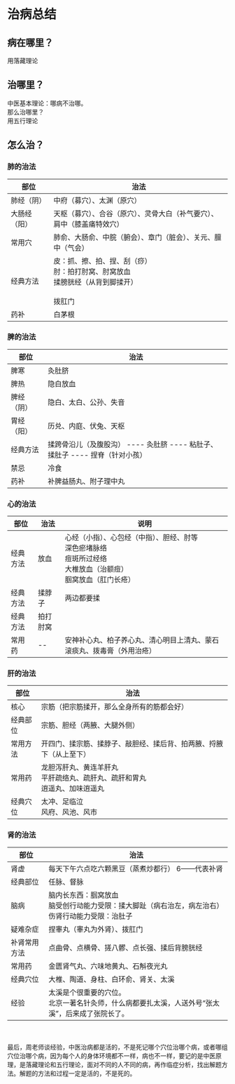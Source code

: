 # 治病总结


## 病在哪里？

用落藏理论

## 治哪里？

中医基本理论：哪病不治哪。<br>
那么治哪里？<br>
用五行理论


## 怎么治？

### 肺的治法

|部位|治法|
|----|----|
|肺经（阴）|	中府（募穴）、太渊（原穴）|
|大肠经（阳）|	天枢（募穴）、合谷（原穴）、灵骨大白（补气要穴）、肩中（膝盖痛特效穴）|
|常用穴	|肺俞、大肠俞、中脘（腑会）、章门（脏会）、关元、膻中（气会）|
|经典方法	|皮：抓、擦、拍、捏、刮（痧）<br>肘：拍打肘窝、肘窝放血<br>揉膀胱经（从背到脚揉开）<br><br>拨肛门|
|药补	|白茅根|

### 脾的治法

|部位|治法|
|----|----|
|脾寒	|灸肚脐|
|脾热	|隐白放血|
|脾经（阴）|	隐白、太白、公孙、失音|
|胃经（阳）|	历兑、内庭、伏兔、天枢|
|经典方法	| 揉跨骨沿儿（及腹股沟） ----  灸肚脐 ---- 粘肚子、揉肚子 ---- 捏脊（针对小孩）|
|禁忌	|冷食|
|药补	|补脾益肠丸、附子理中丸|

### 心的治法

|部位|治法|说明|
|----|----|----|
|经典方法	|放血|心经（小指）、心包经（中指）、胆经、肘等 <br>深色瘀堵脉络<br>痘斑所过经络<br>大椎放血（治额痘）<br>腘窝放血（肛门长疮）|
|经典方法	|揉脖子|两边都要揉|
|经典方法	|拍打肘窝|
|常用药	|--|安神补心丸、柏子养心丸、清心明目上清丸、蒙石滚痰丸、拨毒膏（外用治疮）|

### 肝的治法

|部位|治法|
|----|----|
|核心	|宗筋（把宗筋揉开，那么全身所有的筋都会好）|
|经典部位	|宗筋、胆经（两腋、大腿外侧）|
|常用方法	|开四门、揉宗筋、揉脖子、敲胆经、揉后背、拍两腋、捋腋下（从上至下）|
|常用药	|龙胆泻肝丸、黄连羊肝丸<br>平肝疏络丸、疏肝丸、疏肝和胃丸<br>逍遥丸、加味逍遥丸|
|经典穴位	|太冲、足临泣<br>风府、风池、风市|

### 肾的治法

|部位|治法|
|----|----|
|肾虚	|每天下午六点吃六颗黑豆（蒸煮炒都行）  6——代表补肾|
|经典部位	|任脉、督脉|
|脑病|脑内长东西：腘窝放血<br>脑受创行动能力受限：揉大脚趾（病右治左，病左治右）<br>伤肾行动能力受限：治肚子|
|疑难杂症 | 捏睾丸（睾丸为外肾）、拨肛门|
|补肾常用方法	| 点曲骨、点横骨、搓八髎、点长强、揉后背膀胱经|
|常用药	| 金匮肾气丸、六味地黄丸、石斛夜光丸|
|经典穴位	| 大椎、陶道、身柱、白环俞、肾关、太溪|
|经验	| 太溪是个很重要的穴位。<br>北京一著名针灸师，什么病都要扎太溪，人送外号“张太溪”，后来成了张院长了。|

<br><br>
最后，周老师谈经验，中医治病都是活的，不是死记哪个穴位治哪个病，或者哪组穴位治哪个病，因为每个人的身体环境都不一样，病也不一样，要记的是中医原理，是落藏理论和五行理论，面对不同的人不同的病，再作临症分析，找出解题方法。解题的方法和过程一定是活的，不是死的。
